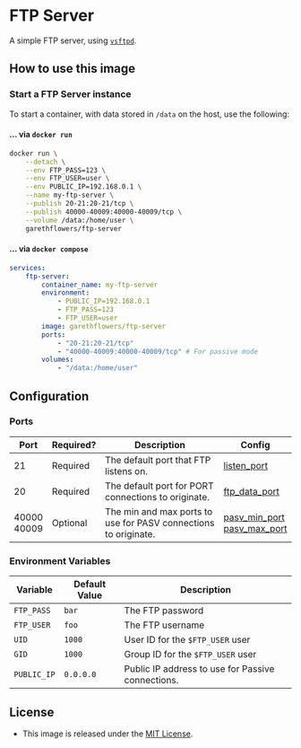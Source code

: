 # FTP Server

A simple FTP server, using
[`vsftpd`](https://security.appspot.com/vsftpd.html).

## How to use this image

### Start a FTP Server instance

To start a container, with data stored in `/data` on the host, use the
following:

#### ... via `docker run`

```sh
docker run \
	--detach \
	--env FTP_PASS=123 \
	--env FTP_USER=user \
	--env PUBLIC_IP=192.168.0.1 \
	--name my-ftp-server \
	--publish 20-21:20-21/tcp \
	--publish 40000-40009:40000-40009/tcp \
	--volume /data:/home/user \
	garethflowers/ftp-server
```

#### ... via `docker compose`

```yml
services:
    ftp-server:
        container_name: my-ftp-server
        environment:
            - PUBLIC_IP=192.168.0.1
            - FTP_PASS=123
            - FTP_USER=user
        image: garethflowers/ftp-server
        ports:
            - "20-21:20-21/tcp"
            - "40000-40009:40000-40009/tcp" # For passive mode
        volumes:
            - "/data:/home/user"
```

## Configuration

### Ports

| Port           | Required? | Description                                                     | Config                                                                                                                                         |
| -------------- | --------- | --------------------------------------------------------------- | ---------------------------------------------------------------------------------------------------------------------------------------------- |
| 21             | Required  | The default port that FTP listens on.                           | [listen_port](https://security.appspot.com/vsftpd/vsftpd_conf.html)                                                                            |
| 20             | Required  | The default port for PORT connections to originate.             | [ftp_data_port](https://security.appspot.com/vsftpd/vsftpd_conf.html)                                                                          |
| 40000<br>40009 | Optional  | The min and max ports to use for PASV connections to originate. | [pasv_min_port](https://security.appspot.com/vsftpd/vsftpd_conf.html)<br>[pasv_max_port](https://security.appspot.com/vsftpd/vsftpd_conf.html) |

### Environment Variables

| Variable    | Default Value | Description                                       |
| ----------- | ------------- | ------------------------------------------------- |
| `FTP_PASS`  | `bar`         | The FTP password                                  |
| `FTP_USER`  | `foo`         | The FTP username                                  |
| `UID`       | `1000`        | User ID for the `$FTP_USER` user                  |
| `GID`       | `1000`        | Group ID for the `$FTP_USER` user                 |
| `PUBLIC_IP` | `0.0.0.0`     | Public IP address to use for Passive connections. |

## License

-   This image is released under the
    [MIT License](https://raw.githubusercontent.com/garethflowers/docker-ftp-server/master/LICENSE).
